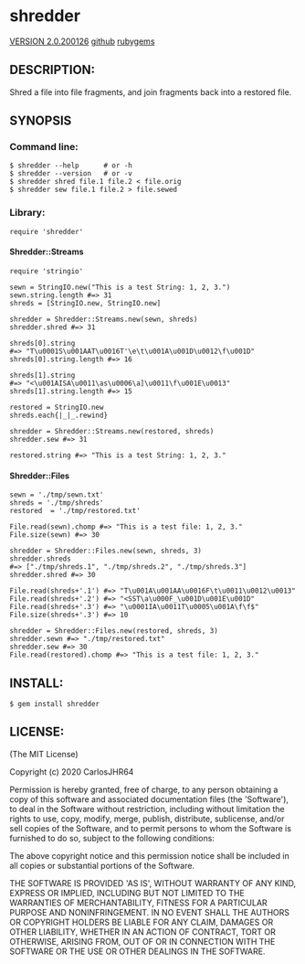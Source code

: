 # shredder

[VERSION 2.0.200126](https://github.com/carlosjhr64/shredder/releases)
[github](https://github.com/carlosjhr64/shredder)
[rubygems](https://rubygems.org/gems/shredder)

## DESCRIPTION:

Shred a file into file fragments, and join fragments back into a restored file.

## SYNOPSIS

### Command line:

    $ shredder --help      # or -h
    $ shredder --version   # or -v
    $ shredder shred file.1 file.2 < file.orig
    $ shredder sew file.1 file.2 > file.sewed

### Library:

    require 'shredder'

#### Shredder::Streams

    require 'stringio'

    sewn = StringIO.new("This is a test String: 1, 2, 3.")
    sewn.string.length #=> 31
    shreds = [StringIO.new, StringIO.new]

    shredder = Shredder::Streams.new(sewn, shreds)
    shredder.shred #=> 31

    shreds[0].string
    #=> "T\u0001S\u001AAT\u0016T'\e\t\u001A\u001D\u0012\f\u001D"
    shreds[0].string.length #=> 16

    shreds[1].string
    #=> "<\u001AISA\u0011\as\u0006\a]\u0011\f\u001E\u0013"
    shreds[1].string.length #=> 15

    restored = StringIO.new
    shreds.each{|_|_.rewind}

    shredder = Shredder::Streams.new(restored, shreds)
    shredder.sew #=> 31

    restored.string #=> "This is a test String: 1, 2, 3."

#### Shredder::Files

    sewn = './tmp/sewn.txt'
    shreds = './tmp/shreds'
    restored  = './tmp/restored.txt'

    File.read(sewn).chomp #=> "This is a test file: 1, 2, 3."
    File.size(sewn) #=> 30

    shredder = Shredder::Files.new(sewn, shreds, 3)
    shredder.shreds
    #=> ["./tmp/shreds.1", "./tmp/shreds.2", "./tmp/shreds.3"]
    shredder.shred #=> 30

    File.read(shreds+'.1') #=> "T\u001A\u001AA\u0016F\t\u0011\u0012\u0013"
    File.read(shreds+'.2') #=> "<SST\a\u000F_\u001D\u001E\u001D"
    File.read(shreds+'.3') #=> "\u0001IA\u0011T\u0005\u001A\f\f$"
    File.size(shreds+'.3') #=> 10

    shredder = Shredder::Files.new(restored, shreds, 3)
    shredder.sewn #=> "./tmp/restored.txt"
    shredder.sew #=> 30
    File.read(restored).chomp #=> "This is a test file: 1, 2, 3."

## INSTALL:

    $ gem install shredder

## LICENSE:

(The MIT License)

Copyright (c) 2020 CarlosJHR64

Permission is hereby granted, free of charge, to any person obtaining
a copy of this software and associated documentation files (the
'Software'), to deal in the Software without restriction, including
without limitation the rights to use, copy, modify, merge, publish,
distribute, sublicense, and/or sell copies of the Software, and to
permit persons to whom the Software is furnished to do so, subject to
the following conditions:

The above copyright notice and this permission notice shall be
included in all copies or substantial portions of the Software.

THE SOFTWARE IS PROVIDED 'AS IS', WITHOUT WARRANTY OF ANY KIND,
EXPRESS OR IMPLIED, INCLUDING BUT NOT LIMITED TO THE WARRANTIES OF
MERCHANTABILITY, FITNESS FOR A PARTICULAR PURPOSE AND NONINFRINGEMENT.
IN NO EVENT SHALL THE AUTHORS OR COPYRIGHT HOLDERS BE LIABLE FOR ANY
CLAIM, DAMAGES OR OTHER LIABILITY, WHETHER IN AN ACTION OF CONTRACT,
TORT OR OTHERWISE, ARISING FROM, OUT OF OR IN CONNECTION WITH THE
SOFTWARE OR THE USE OR OTHER DEALINGS IN THE SOFTWARE.

